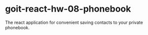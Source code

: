 # goit-react-hw-08-phonebook
The react application for convenient saving contacts to your private phonebook.
